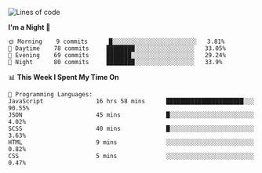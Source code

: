 <!--START_SECTION:waka-->
![Lines of code](https://img.shields.io/badge/From%20Hello%20World%20I%27ve%20Written-457421%20lines%20of%20code-blue)

**I'm a Night 🦉** 

```text
🌞 Morning    9 commits      █░░░░░░░░░░░░░░░░░░░░░░░░   3.81% 
🌆 Daytime    78 commits     ████████░░░░░░░░░░░░░░░░░   33.05% 
🌃 Evening    69 commits     ███████░░░░░░░░░░░░░░░░░░   29.24% 
🌙 Night      80 commits     ████████░░░░░░░░░░░░░░░░░   33.9%

```


📊 **This Week I Spent My Time On** 

```text
💬 Programming Languages: 
JavaScript               16 hrs 58 mins      ██████████████████████░░░   90.55% 
JSON                     45 mins             █░░░░░░░░░░░░░░░░░░░░░░░░   4.02% 
SCSS                     40 mins             █░░░░░░░░░░░░░░░░░░░░░░░░   3.63% 
HTML                     9 mins              ░░░░░░░░░░░░░░░░░░░░░░░░░   0.82% 
CSS                      5 mins              ░░░░░░░░░░░░░░░░░░░░░░░░░   0.47%

```


<!--END_SECTION:waka-->
